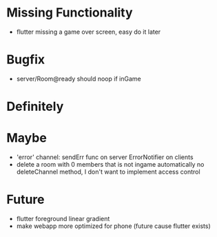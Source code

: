 # Missing Functionality
<!-- - web/Game missing a game over screen, easy but I'm lazy -->
- flutter missing a game over screen, easy do it later
<!-- - flutter styling -->

# Bugfix
- server/Room@ready should noop if inGame
<!-- - server/Game overall needs better leave mechanisms -->

# Definitely
<!-- - refactor server/Game to make use of ChannelManager # delaying this bit me in the bottom lol -->

# Maybe
- 'error' channel:
    sendErr func on server
    ErrorNotifier on clients
- delete a room with 0 members that is not ingame automatically
    no deleteChannel method, I don't want to implement access control

# Future
- flutter foreground linear gradient
- make webapp more optimized for phone (future cause flutter exists)